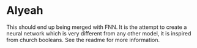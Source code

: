 # AIyeah

This should end up being merged with FNN.
It is the attempt to create a neural network which is very different from any other model,
it is inspired from church booleans. See the readme for more information.